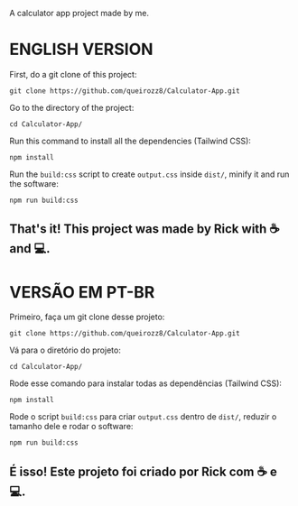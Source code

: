 A calculator app project made by me.

# ENGLISH VERSION
First, do a git clone of this project:
```
git clone https://github.com/queirozz8/Calculator-App.git
```
Go to the directory of the project:
```
cd Calculator-App/
```
Run this command to install all the dependencies (Tailwind CSS):
```
npm install
```
Run the `build:css` script to create `output.css` inside `dist/`, minify it and run the software:
```
npm run build:css
```
## That's it! This project was made by Rick with ☕ and 💻.


# VERSÃO EM PT-BR
Primeiro, faça um git clone desse projeto:
```
git clone https://github.com/queirozz8/Calculator-App.git
```
Vá para o diretório do projeto:
```
cd Calculator-App/
```
Rode esse comando para instalar todas as dependências (Tailwind CSS):
```
npm install
```
Rode o script `build:css` para criar `output.css` dentro de `dist/`, reduzir o tamanho dele e rodar o software:
```
npm run build:css
```
## É isso! Este projeto foi criado por Rick com ☕ e 💻.
